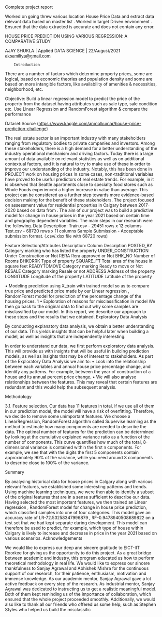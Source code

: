 
Complete project report 

Worked on going threw various location House Price Data and extract data relevant data based on master list . Worked in target Driven environment . Ensured that the data extracted is accurate and does not contain any error. 


	
	




HOUSE PRICE PREDICTION USING VARIOUS REGRESSION:
A COMPARATIVE STUDY



AJAY SHUKLA   |  Applied  DATA SCIENCE   |   22/August/2021
       aksamiliya@gmail.com
	 
		Introduction

There are a number of factors which determine property prices, some are logical, based on economic theories and population density and some are based on more intangible factors, like availability of amenities & necessities, neighborhood, etc.

Objective: Build a linear regression model to predict the price of the property from the dataset having attributes such as sale type, sale condition etc. Use Linear Regression and RandomForest algorithm & compare the performance

Dataset:Source (https://www.kaggle.com/anmolkumar/house-price-prediction-challenge)

The real estate sector is an important industry with many stakeholders ranging from regulatory bodies to private companies and investors. Among these stakeholders, there is a high demand for a better understanding of the industry operational mechanism and driving factors.
Today there is a large amount of data available on relevant statistics as well as on additional contextual factors, and it is natural to try to make use of these in order to improve our understanding of the industry. Notably, this has been done in PROJECT work  on housing prices 
In some cases, non-traditional variables have proved to be useful predictors of real estate trends. For example, in  it is observed that Seattle apartments close to specialty food stores such as Whole Foods experienced a higher increase in value than average.
This project can be considered as a further step towards more evidence-based decision making for the benefit of these stakeholders. The project focused on assessment value for residential properties in Calgary between 2017-2020 based on data from . The aim of our project was to build a predictive model for change in house prices in the year 2021 based on certain time and geography dependent variables. The main steps in our research were the following.
Data Description:
   Train.csv - 29451 rows x 12 columns
   Test.csv - 68720 rows x 11 columns
   Sample Submission - Acceptable submission format. (.csv/.xlsx file with 68720 rows)






Feature Selection/Attributes Description:
Column	Description
POSTED_BY	Category marking who has listed the property
UNDER_CONSTRUCTION	Under Construction or Not
RERA	Rera approved or Not
BHK_NO	Number of Rooms
BHKORRK	Type of property
SQUARE_FT	Total area of the house in square feet
READYTOMOVE	Category marking Ready to move or Not
RESALE	Category marking Resale or not
ADDRESS	Address of the property
LONGITUDE	Longitude of the property
LATITUDE	Latitude of the property



•	Modeling 
prediction using X_train with trained model so as to compare true price and predicted price made by our Linear regression , RandomForest model for prediction of the percentage change of the housing prices.
1
•	Exploration of reasons for misclassification in model
We then go back to the original data to find out why some samples are misclassified by our model.
In this report, we describe our approach to these steps and the results that we obtained.
Exploratory Data Analysis

By conducting explanatory data analysis, we obtain a better understanding of our data. This yields insights that can be helpful later when building a model, as well as insights that are independently interesting.

In order to understand our data, we first perform exploratory data analysis. This will provide us with insights that will be useful in building prediction models, as well as insights that may be of interest to stakeholders. As part of the Exploratory Data Analysis we aim to:
•	Look into the relationship between each variables and annual house price percentage change, and identify any patterns. For example, between the year of construction of a house and its annual percent price change.
•	We will also analyse relationships between the features. This may reveal that certain features are redundant and this would help the subsequent analysis.

Methodology

3.1. Feature selection. Our data has 11 features in total. If we use all of them in our prediction model, the model will have a risk of overfitting. Therefore, we decide to remove some unimportant features. We choose a LinearRegression, RandomForest algorithm called Supervise learning as the method to estimate how many components are needed to describe the data. The optimal number of features for the prediction can be determined by looking at the cumulative explained variance ratio as a function of the number of components.
This curve quantifies how much of the total, 8-dimensional variance is contained within the first n components. For example, we see that with the digits the first 5 components contain approximately 90% of the variance, while you need around 3 components to describe close to 100% of the variance.

	

Summary

By analysing historical data for house prices in Calgary along with various relevant features, we established some interesting patterns and trends. Using machine learning techniques, we were then able to identify a subset of the original features that are in a sense sufficient to describe our data.
Having selected the most important features, we then trained an Linear regression , RandomForest model for change in house price prediction, which classified samples into one of four categories. This model gave an accuracy rate of LR-72.53258347996879 , RF-0.9478940508689822
 on a test set that we had kept separate during development. This model can therefore be used to predict, for example, which type of house within Calgary is likely to increase and decrease in price in the year 2021 based on various scenarios.
                              Acknowledgements

We would like to express our deep and sincere gratitude to EICT-IIT Roorkee for giving us the opportunity to do this project. As a great bridge between academic and industry, this program educated us how to perform theoretical methodology in real life.
We would like to express our sincere thankfulness to Sanjay Agrawal and Abhishek Mishra for the continuous support of our research, for their patience, enthusiasm, motivation and immense knowledge. As our academic mentor, Sanjay Agrawal gave a lot active feedback on every step of the research. As industrial mentor, Sanjay Agrawal was dedicated to instructing us to get a realistic meaningful model. Both of them kept reminding us of the importance of collaboration, which ensured that the whole project proceeded smoothly.
Additionally, we would also like to thank all our friends who offered us some help, such as Stephen Styles who helped us build the misclassific 
